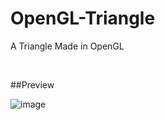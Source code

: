 # OpenGL-Triangle
A Triangle Made in OpenGL

<br>

##Preview

![image](https://user-images.githubusercontent.com/58749843/178123260-1277fa2d-c131-4b6b-89f4-7239490b998c.png)
